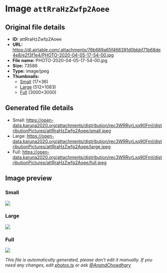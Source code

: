 # Image `attRraHzZwfp2Aoee`

## Original file details

- **ID:** attRraHzZwfp2Aoee
- **URL:** https://dl.airtable.com/.attachments/76b689a65f468391d0bbbf71b68de4e8/e2f3f1e4/PHOTO-2020-04-05-17-54-00.jpg
- **File name:** PHOTO-2020-04-05-17-54-00.jpg
- **Size:** 73586
- **Type:** image/jpeg
- **Thumbnails:**
  - [Small](https://dl.airtable.com/.attachmentThumbnails/ece5cb8da820da591184d891a54c9639/dedcf441) (17×36)
  - [Large](https://dl.airtable.com/.attachmentThumbnails/ee02b4c25c6c311f1dec2e297489b1ac/396e7150) (512×1083)
  - [Full](https://dl.airtable.com/.attachmentThumbnails/1f872020b28b232a22e9622df89b724f/a2387d45) (3000×3000)

## Generated file details

- Small: https://open-data.karuna2020.org/attachments/distribution/rec3WRRvrLxq90FmI/distributionPictures/attRraHzZwfp2Aoee/small.jpeg
- Large: https://open-data.karuna2020.org/attachments/distribution/rec3WRRvrLxq90FmI/distributionPictures/attRraHzZwfp2Aoee/large.jpeg
- Full: https://open-data.karuna2020.org/attachments/distribution/rec3WRRvrLxq90FmI/distributionPictures/attRraHzZwfp2Aoee/full.jpeg

## Image preview

### Small

![](https://open-data.karuna2020.org/attachments/distribution/rec3WRRvrLxq90FmI/distributionPictures/attRraHzZwfp2Aoee/small.jpeg)

### Large

![](https://open-data.karuna2020.org/attachments/distribution/rec3WRRvrLxq90FmI/distributionPictures/attRraHzZwfp2Aoee/large.jpeg)

### Full

![](https://open-data.karuna2020.org/attachments/distribution/rec3WRRvrLxq90FmI/distributionPictures/attRraHzZwfp2Aoee/full.jpeg)

_This file is automatically generated, please don't edit it manually. If you need any changes, edit [photos.ts](/photos.ts) or ask [@AnandChowdhary](https://github.com/AnandChowdhary)_
